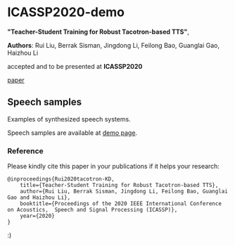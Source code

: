 # ICASSP2020-demo

__"Teacher-Student Training for Robust Tacotron-based TTS"__,


__Authors__: Rui Liu, Berrak Sisman, Jingdong Li, Feilong Bao, Guanglai Gao, Haizhou Li

accepted and to be presented at __ICASSP2020__

[paper](https://arxiv.org/pdf/1911.02839.pdf)


## Speech samples

Examples of synthesized speech  systems.



Speech samples are available at   [demo page](https://github.com/ttsdemo/).








### Reference

Please kindly cite this paper in your publications if it helps your research:

```
@inproceedings{Rui2020tacotron-KD,
    title={Teacher-Student Training for Robust Tacotron-based TTS},
    author={Rui Liu, Berrak Sisman, Jingdong Li, Feilong Bao, Guanglai Gao and Haizhou Li},
    booktitle={Proceedings of the 2020 IEEE International Conference on Acoustics,  Speech and Signal Processing (ICASSP)},
    year={2020}
}
```

:)



